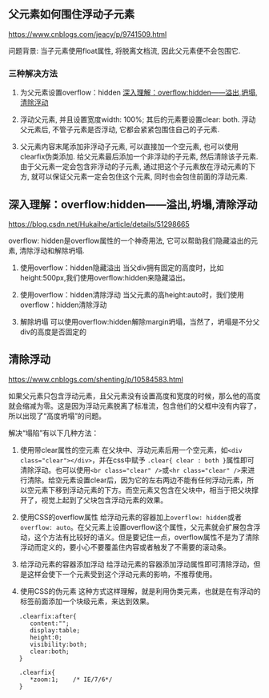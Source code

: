 ## 父元素如何围住浮动子元素
https://www.cnblogs.com/jeacy/p/9741509.html

问题背景: 当子元素使用float属性, 将脱离文档流, 因此父元素便不会包围它.

### 三种解决方法

1. 为父元素设置overflow：hidden [深入理解：overflow:hidden——溢出,坍塌,清除浮动](https://www.cnblogs.com/jeacy/p/9741509.html)

2. 浮动父元素, 并且设置宽度width: 100%; 其后的元素要设置clear: both. 浮动父元素后, 不管子元素是否浮动, 它都会紧紧包围住自己的子元素.

3. 父元素内容末尾添加非浮动子元素, 可以直接加一个空元素, 也可以使用clearfix伪类添加. 
   给父元素最后添加一个非浮动的子元素, 然后清除该子元素.由于父元素一定会包含非浮动的子元素, 通过把这个子元素放在浮动元素的下方, 就可以保证父元素一定会包住这个元素, 同时也会包住前面的浮动元素.


## 深入理解：overflow:hidden——溢出,坍塌,清除浮动
https://blog.csdn.net/Hukaihe/article/details/51298665

overflow: hidden是overflow属性的一个神奇用法, 它可以帮助我们隐藏溢出的元素, 清除浮动和解除坍塌.

1. 使用overflow：hidden隐藏溢出
   当父div拥有固定的高度时，比如height:500px,我们使用overflow:hidden来隐藏溢出。 

2. 使用overflow：hidden清除浮动
   当父元素的高height:auto时，我们使用overflow：hidden清除浮动

3. 解除坍塌
   可以使用overflow:hidden解除margin坍塌，当然了，坍塌是不分父div的高度是否固定的


## 清除浮动
https://www.cnblogs.com/shenting/p/10584583.html

如果父元素只包含浮动元素，且父元素没有设置高度和宽度的时候，那么他的高度就会缩减为零。这是因为浮动元素脱离了标准流，包含他们的父框中没有内容了，所以出现了“高度坍塌”的问题。

解决“塌陷”有以下几种方法：

1. 使用带clear属性的空元素
   在父块中、浮动元素后用一个空元素，如`<div class="clear"></div>`，并在css中赋予 `.clear{ clear : both }`属性即可清除浮动。也可以使用`<br class="clear" />`或`<hr class="clear" />`来进行清除。给空元素设置clear后，因为它的左右两边不能有任何浮动元素，所以空元素下移到浮动元素的下方。而空元素又包含在父块中，相当于把父块撑开了，视觉上起到了父块包含浮动元素的效果。

2. 使用CSS的overflow属性
   给浮动元素的容器加上`overflow: hidden`或者`overflow: auto`。在父元素上设置overflow这个属性，父元素就会扩展包含浮动，这个方法有比较好的语义。但是要记住一点，overflow属性不是为了清除浮动而定义的，要小心不要覆盖住内容或者触发了不需要的滚动条。

3. 给浮动元素的容器添加浮动
   给浮动元素的容器添加浮动属性即可清除浮动，但是这样会使下一个元素受到这个浮动元素的影响，不推荐使用。

4. 使用CSS的伪元素
   这种方式这样理解，就是利用伪类元素，也就是在有浮动的标签前面添加一个块级元素，来达到效果。

```
   .clearfix:after{
      content:"";
      display:table;
      height:0;
      visibility:both;
      clear:both;
   }

   .clearfix{
      *zoom:1;    /* IE/7/6*/
   }
```